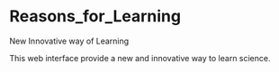 # Reasons_for_Learning
New Innovative way of Learning

This web interface provide a new and innovative way to learn science.
